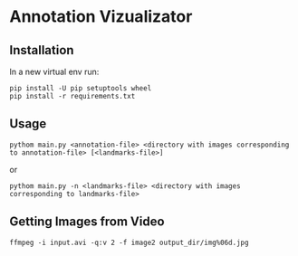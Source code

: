 # Annotation Vizualizator


## Installation

In a new virtual env run:

```
pip install -U pip setuptools wheel
pip install -r requirements.txt
```


## Usage

`pythom main.py <annotation-file> <directory with images corresponding to annotation-file> [<landmarks-file>]`

or

`pythom main.py -n <landmarks-file> <directory with images corresponding to landmarks-file>`


## Getting Images from Video

```
ffmpeg -i input.avi -q:v 2 -f image2 output_dir/img%06d.jpg
```